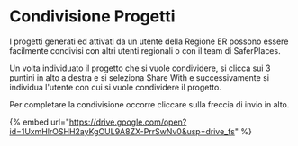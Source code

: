 # Condivisione Progetti

I progetti generati ed attivati da un utente della Regione ER possono essere facilmente condivisi con altri utenti regionali o con il team di SaferPlaces.

Un volta individuato il progetto che si vuole condividere, si clicca sui 3 puntini in alto a destra e si seleziona Share With e successivamente si individua l'utente con cui si vuole condividere il progetto.

Per completare la condivisione occorre cliccare sulla freccia di invio in alto.

{% embed url="https://drive.google.com/open?id=1UxmHlrOSHH2ayKgOUL9A8ZX-PrrSwNv0&usp=drive_fs" %}
